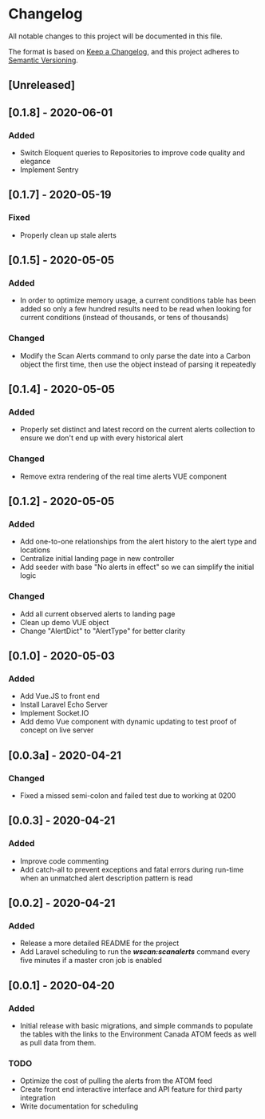# Changelog
All notable changes to this project will be documented in this file.

The format is based on [Keep a Changelog](https://keepachangelog.com/en/1.0.0/),
and this project adheres to [Semantic Versioning](https://semver.org/spec/v2.0.0.html).

## [Unreleased]

## [0.1.8] - 2020-06-01

### Added

- Switch Eloquent queries to Repositories to improve code quality and elegance
- Implement Sentry

## [0.1.7] - 2020-05-19

### Fixed

- Properly clean up stale alerts

## [0.1.5] - 2020-05-05

### Added

- In order to optimize memory usage, a current conditions table has been added so only a few hundred results need to be read when looking for current conditions (instead of thousands, or tens of thousands)

### Changed

- Modify the Scan Alerts command to only parse the date into a Carbon object the first time, then use the object instead of parsing it repeatedly

## [0.1.4] - 2020-05-05

### Added

- Properly set distinct and latest record on the current alerts collection to ensure we don't end up with every historical alert

### Changed

- Remove extra rendering of the real time alerts VUE component

## [0.1.2] - 2020-05-05

### Added

- Add one-to-one relationships from the alert history to the alert type and locations
- Centralize initial landing page in new controller
- Add seeder with base "No alerts in effect" so we can simplify the initial logic

### Changed

- Add all current observed alerts to landing page
- Clean up demo VUE object
- Change "AlertDict" to "AlertType" for better clarity

## [0.1.0] - 2020-05-03
### Added
- Add Vue.JS to front end
- Install Laravel Echo Server
- Implement Socket.IO
- Add demo Vue component with dynamic updating to test proof of concept on live server

## [0.0.3a] - 2020-04-21
### Changed
- Fixed a missed semi-colon and failed test due to working at 0200

## [0.0.3] - 2020-04-21
### Added
- Improve code commenting
- Add catch-all to prevent exceptions and fatal errors during run-time when an unmatched alert description pattern is read

## [0.0.2] - 2020-04-21
### Added
- Release a more detailed README for the project
- Add Laravel scheduling to run the _**wscan:scanalerts**_ command every five minutes if a master cron job is enabled

## [0.0.1] - 2020-04-20
### Added
- Initial release with basic migrations, and simple commands to populate the tables with the links to the Environment Canada ATOM feeds as well as pull data from them.

### TODO
- Optimize the cost of pulling the alerts from the ATOM feed
- Create front end interactive interface and API feature for third party integration
- Write documentation for scheduling
